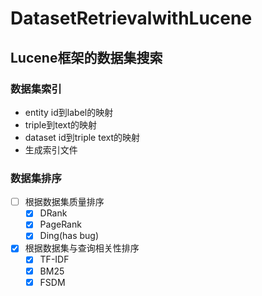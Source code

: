# DatasetRetrievalwithLucene
## Lucene框架的数据集搜索

### 数据集索引
- entity id到label的映射
- triple到text的映射
- dataset id到triple text的映射
- 生成索引文件
### 数据集排序
- [ ] 根据数据集质量排序
  - [x] DRank
  - [x] PageRank
  - [x] Ding(has bug) 
- [x] 根据数据集与查询相关性排序
  - [x] TF-IDF
  - [x] BM25
  - [x] FSDM
